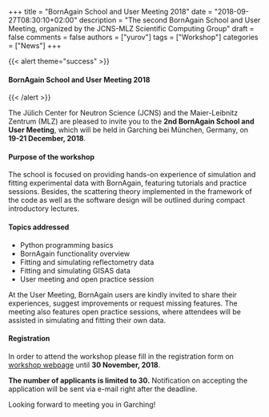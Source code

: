 +++
title = "BornAgain School and User Meeting 2018"
date = "2018-09-27T08:30:10+02:00"
description = "The second BornAgain School and User Meeting, organized by the JCNS-MLZ Scientific Computing Group"
draft = false
comments = false
authors = ["yurov"]
tags = ["Workshop"]
categories = ["News"]
+++

{{< alert theme="success" >}}
#### BornAgain School and User Meeting 2018
{{< /alert >}}

The Jülich Center for Neutron Science (JCNS) and the Maier-Leibnitz Zentrum (MLZ) are pleased to invite you to the **2nd BornAgain School and User Meeting**, which will be held in Garching bei München, Germany, on **19-21 December, 2018**.

#### Purpose of the workshop

The school is focused on providing hands-on experience of simulation and fitting experimental data with BornAgain, featuring tutorials and practice sessions. Besides, the scattering theory implemented in the framework of the code as well as the software design will be outlined during compact introductory lectures.

#### Topics addressed

* Python programming basics 
* BornAgain functionality overview 
* Fitting and simulating reflectometry data
* Fitting and simulating GISAS data
* User meeting and open practice session 

At the User Meeting, BornAgain users are kindly invited to share their experiences, suggest improvements or request missing features. The meeting also features open practice sessions, where attendees will be assisted in simulating and fitting their own data.

#### Registration

In order to attend the workshop please fill in the registration form on [workshop webpage](https://indico.frm2.tum.de/event/150/) until **30 November, 2018**.

**The number of applicants is limited to 30.** Notification on accepting the application will be sent via e-mail right after the deadline.

Looking forward to meeting you in Garching!
